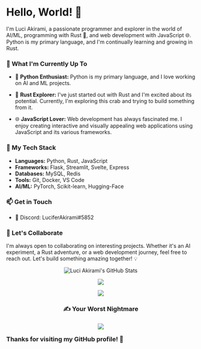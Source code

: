 # Hello, World! 👋

I'm Luci Akirami, a passionate programmer and explorer in the world of AI/ML, programming with Rust 🦀, and web development with JavaScript 🌐. Python is my primary language, and I'm continually learning and growing in Rust.

### 🌱 What I'm Currently Up To

- 🐍 **Python Enthusiast:** Python is my primary language, and I love working on AI and ML projects. 

- 🦀 **Rust Explorer:** I've just started out with Rust and I'm excited about its potential. Currently, I'm exploring this crab and trying to build something from it.

- 🌐 **JavaScript Lover:** Web development has always fascinated me. I enjoy creating interactive and visually appealing web applications using JavaScript and its various frameworks.


### 🔧 My Tech Stack

- **Languages:** Python, Rust, JavaScript
- **Frameworks:** Flask, Streamlit, Svelte, Express
- **Databases:** MySQL, Redis
- **Tools:** Git, Docker, VS Code
- **AI/ML:** PyTorch, Scikit-learn, Hugging-Face


### 📫 Get in Touch

- 💬 Discord: LuciferAkirami#5852

### 🤝 Let's Collaborate

I'm always open to collaborating on interesting projects. Whether it's an AI experiment, a Rust adventure, or a web development journey, feel free to reach out. Let's build something amazing together! 💡

<!--
![](https://github-readme-stats.vercel.app/api?username=LuciAkirami&theme=radical&hide_border=false&include_all_commits=true&count_private=false)<br/>
![](https://github-readme-streak-stats.herokuapp.com/?user=LuciAkirami&theme=radical&hide_border=false)<br/>
![](https://github-readme-stats.vercel.app/api/top-langs/?username=LuciAkirami&theme=radical&hide_border=false&include_all_commits=true&count_private=false&layout=compact)
-->

<p align="center">
  <img src="https://github-readme-stats.vercel.app/api?username=LuciAkirami&theme=radical&hide_border=false&include_all_commits=true&count_private=false&show_icons=true" alt="Luci Akirami's GitHub Stats" />
</p>
<p align="center">
  <img src="https://github-readme-streak-stats.herokuapp.com/?user=LuciAkirami&theme=radical&hide_border=false"/>
</p>
<p align="center">
  <img src="https://github-readme-stats.vercel.app/api/top-langs/?username=LuciAkirami&theme=radical&hide_border=false&include_all_commits=true&count_private=false&layout=compact" />
</p>

<p align="center">
  <h3 align="center">✍️ Your Worst Nightmare<h3>
</p>

<!--
![](https://quotes-github-readme.vercel.app/api?type=vertical&theme=radical&quote=Why%20do%20we%20fall,%20Bruce?%20So%20we%20can%20learn%20to%20handle%20Option%20and%20Result.)
-->
<p align="center">
  <img src="https://quotes-github-readme.vercel.app/api?type=vertical&theme=radical&quote=Why%20do%20we%20fall,%20Bruce?%20So%20we%20can%20learn%20to%20handle%20Option%20and%20Result" />
</p>

Thanks for visiting my GitHub profile! 🚀
